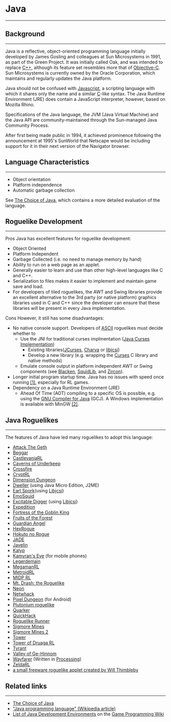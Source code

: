 # Java

---

## Background

---

Java is a reflective, object-oriented programming language initially developed by James Gosling and colleagues at Sun Microsystems in 1991, as part of the Green Project. It was initially called Oak, and was intended to replace [C++](c++.md), although its feature set resembles more that of [Objective-C](objective-c.md). Sun Microsystems is currently owned by the Oracle Corporation, which maintains and regularly updates the Java platform.

Java should not be confused with [Javascript](javascript.md), a scripting language with which it shares only the name and a similar [C](c.md)-like syntax. The Java Runtime Environment (JRE) does contain a JavaScript interpreter, however, based on Mozilla Rhino.

Specifications of the Java language, the JVM (Java Virtual Machine) and the Java API are community-maintained through the Sun-managed Java Community Process.

After first being made public in 1994, it achieved prominence following the announcement at 1995's SunWorld that Netscape would be including support for it in their next version of the Navigator browser.

## Language Characteristics

---

- Object orientation
- Platform independence
- Automatic garbage collection

See [The Choice of Java](the_choice_of_java.md), which contains a more detailed evaluation of the language.

## Roguelike Development

---

Pros Java has excellent features for roguelike development:

- Object Oriented
- Platform Independent
- Garbage Collected (i.e. no need to manage memory by hand)
- Ability to run on a web page as an applet.
- Generally easier to learn and use than other high-level languages like C and C++.
- Serialization to files makes it easier to implement and maintain game save and load.
- For developers of tiled roguelikes, the AWT and Swing libraries provide an excellent alternative to the 3rd party (or native platform) graphics libraries used in C and C++ since the developer can ensure that these libraries will be present in every Java implementation.

Cons However, it still has some disadvantages:

- No native console support. Developers of [ASCII](ascii.md) roguelikes must decide whether to
  - Use the JNI for traditional curses implmentation ([Java Curses Implementation](java_curses_implementation.md))
    - Existing libraries([JCurses](https://sourceforge.net/projects/javacurses/), [Charva](http://www.pitman.co.za/projects/charva/index.html) or [libjcsi](libjcsi.md))
    - Develop a new library (e.g. wrapping the [Curses](curses_library.md) C library and native methods)
  - Emulate console output in platform independent AWT or Swing components (see [Blacken](blacken.md), [SquidLib](squidlib.md), and [Zircon](zircon.md)).
- Longer initial program startup time. Java has no issues with speed once running [[1]](http://www.idiom.com/~zilla/Computer/javaCbenchmark.html), especially for RL games.
- Dependency on a Java Runtime Environment (JRE)
  - Ahead Of Time (AOT) compiling to a specific OS is possible, e.g. using the [GNU Compiler for Java](http://gcc.gnu.org/java/) (GCJ). A Windows implementation is available with MinGW [[2]](http://www.thisiscool.com/gcc_mingw.htm).

## Java Roguelikes

---

The features of Java have led many roguelikes to adopt this language:

- [Attack The Geth](attack_the_geth.md)
- [Beggar](beggar.md)
- [CastlevaniaRL](castlevaniarl.md)
- [Caverns of Underkeep](caverns_of_underkeep.md)
- [Crossfire](crossfire.md)
- [CryptRL](cryptrl.md)
- [Dimension Dungeon](dimension_dungeon.md)
- [Dweller](dweller.md) (using Java Micro Edition, J2ME)
- [Earl Spork](earl_spock.md)(using [Libjcsi](libjcsi.md))
- [EmoSquid](emosquid.md)
- [Excitable Digger](excitable_digger.md) (using [Libjcsi](libjcsi.md))
- [Expedition](expedition.md)
- [Fortress of the Goblin King](fortress_of_the_goblin_king.md)
- [Fruits of the Forest](fruits_of_the_forest.md)
- [Guardian Angel](guardian_angel.md)
- [HexRogue](hexrogue.md)
- [Hokuto no Rogue](hokuto_no_rogue.md)
- [JADE](jade.md)
- [Javelin](javelin.md)
- [Kalyp](kalyp.md)
- [Kamyran's Eye](kamyrans_eye.md) (for mobile phones)
- [Legerdemain](legerdemain.md)
- [MegamanRL](megamanrl.md)
- [MetroidRL](metroidrl.md)
- [MIDP RL](midp_rl.md)
- [Mt. Drash: the Roguelike](mt_drash_the_roguelike.md)
- [Neon](neon.md)
- [Netwhack](netwhack.md)
- [Pixel Dungeon](pixel_dungeon.md) (for Android)
- [Plutonium roguelike](plutonium_roguelike.md)
- [Quarker](quarker.md)
- [QuickHack](quickhack.md)
- [Roguelike Runner](roguelike_runner.md)
- [Sigmore Mines](sigmore_mines.md)
- [Sigmore Mines 2](sigmore_mines_2.md)
- [Tower](tower.md)
- [Tower of Druaga RL](tower_of_druaga_rl.md)
- [Tyrant](tyrant.md)
- [Valley of Ge-Hinnom](valley_of_ge-hinnom.md)
- [Wayfarer](wayfarer.md) (Written in [Processing](http://www.processing.org/))
- [ZeldaRL](zeldarl.md)
- [a small freeware roguelike applet created by Will Thimbleby](http://will.thimbleby.net/roguelike/)

## Related links

---

- [The Choice of Java](the_choice_of_java.md)
- ["Java programming language" (Wikipedia article)](http://en.wikipedia.org/wiki/Java_programming_language)
- [List of Java Development Environments](http://gpwiki.org/index.php/Java:Development_Environments) on the [Game Programming Wiki](http://gpwiki.org/)
